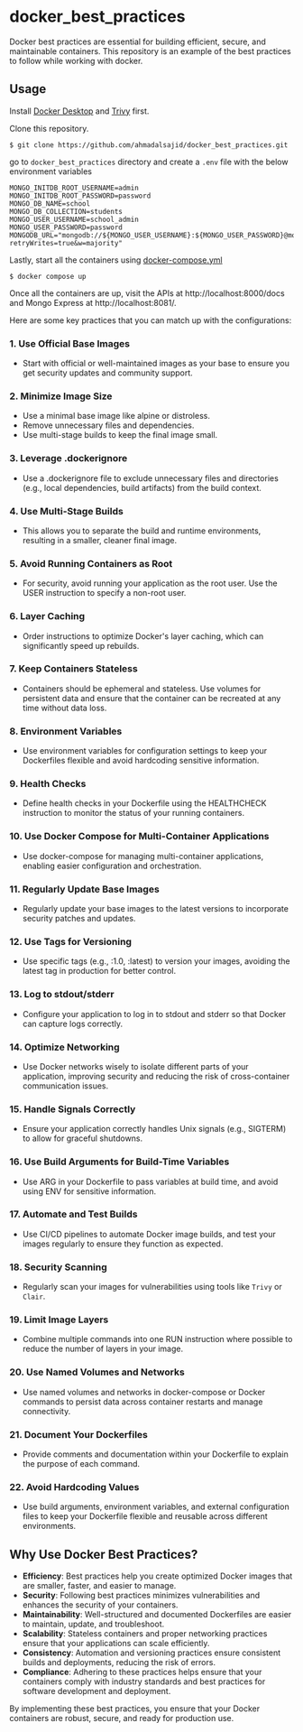 # docker_best_practices

Docker best practices are essential for building efficient, secure, and 
maintainable containers. This repository is an example of the best 
practices to follow while working with docker.

## Usage

Install [Docker Desktop](https://www.docker.com/products/docker-desktop/) 
and [Trivy](https://aquasecurity.github.io/trivy/v0.54/getting-started/installation/) 
first.

Clone this repository.
```
$ git clone https://github.com/ahmadalsajid/docker_best_practices.git
```

go to `docker_best_practices` directory and create a `.env` file with the below
environment variables

```
MONGO_INITDB_ROOT_USERNAME=admin
MONGO_INITDB_ROOT_PASSWORD=password
MONGO_DB_NAME=school
MONGO_DB_COLLECTION=students
MONGO_USER_USERNAME=school_admin
MONGO_USER_PASSWORD=password
MONGODB_URL="mongodb://${MONGO_USER_USERNAME}:${MONGO_USER_PASSWORD}@mongo:27017/${MONGO_DB_NAME}?retryWrites=true&w=majority"
```

Lastly, start all the containers using [docker-compose.yml](./docker-compose.yml)

```
$ docker compose up
```

Once all the containers are up, visit the APIs at http://localhost:8000/docs
and Mongo Express at http://localhost:8081/.

Here are some key practices that you can match up with the configurations:

### 1. Use Official Base Images

* Start with official or well-maintained images as your base to ensure you get
  security updates and community support.

### 2. Minimize Image Size

* Use a minimal base image like alpine or distroless.
* Remove unnecessary files and dependencies.
* Use multi-stage builds to keep the final image small.

### 3. Leverage .dockerignore

* Use a .dockerignore file to exclude unnecessary files and directories (e.g.,
  local dependencies, build artifacts) from the build context.

### 4. Use Multi-Stage Builds

* This allows you to separate the build and runtime environments, resulting in
  a smaller, cleaner final image.

### 5. Avoid Running Containers as Root

* For security, avoid running your application as the root user. Use the USER
  instruction to specify a non-root user.

### 6. Layer Caching

* Order instructions to optimize Docker's layer caching, which can
  significantly speed up rebuilds.

### 7. Keep Containers Stateless

* Containers should be ephemeral and stateless. Use volumes for persistent
  data and ensure that the container can be recreated at any time without
  data loss.

### 8. Environment Variables

* Use environment variables for configuration settings to keep your
  Dockerfiles flexible and avoid hardcoding sensitive information.

### 9. Health Checks

* Define health checks in your Dockerfile using the HEALTHCHECK instruction
  to monitor the status of your running containers.

### 10. Use Docker Compose for Multi-Container Applications

* Use docker-compose for managing multi-container applications, enabling easier
  configuration and orchestration.

### 11. Regularly Update Base Images

* Regularly update your base images to the latest versions to incorporate
  security patches and updates.

### 12. Use Tags for Versioning

* Use specific tags (e.g., :1.0, :latest) to version your images, avoiding
  the latest tag in production for better control.

### 13. Log to stdout/stderr

* Configure your application to log in to stdout and stderr so that Docker
  can capture logs correctly.

### 14. Optimize Networking

* Use Docker networks wisely to isolate different parts of your application,
  improving security and reducing the risk of cross-container communication
  issues.

### 15. Handle Signals Correctly

* Ensure your application correctly handles Unix signals (e.g., SIGTERM) to
  allow for graceful shutdowns.

### 16. Use Build Arguments for Build-Time Variables

* Use ARG in your Dockerfile to pass variables at build time, and avoid using
  ENV for sensitive information.

### 17. Automate and Test Builds

* Use CI/CD pipelines to automate Docker image builds, and test your images
  regularly to ensure they function as expected.

### 18. Security Scanning

* Regularly scan your images for vulnerabilities using tools like `Trivy`
  or `Clair`.

### 19. Limit Image Layers

* Combine multiple commands into one RUN instruction where possible to reduce
  the number of layers in your image.

### 20. Use Named Volumes and Networks

* Use named volumes and networks in docker-compose or Docker commands to
  persist data across container restarts and manage connectivity.

### 21. Document Your Dockerfiles

* Provide comments and documentation within your Dockerfile to explain the
  purpose of each command.

### 22. Avoid Hardcoding Values

* Use build arguments, environment variables, and external configuration files
  to keep your Dockerfile flexible and reusable across different environments.

## Why Use Docker Best Practices?

* **Efficiency**: Best practices help you create optimized Docker images that
  are smaller, faster, and easier to manage.
* **Security**: Following best practices minimizes vulnerabilities and enhances
  the security of your containers.
* **Maintainability**: Well-structured and documented Dockerfiles are easier to
  maintain, update, and troubleshoot.
* **Scalability**: Stateless containers and proper networking practices ensure
  that your applications can scale efficiently.
* **Consistency**: Automation and versioning practices ensure consistent builds
  and deployments, reducing the risk of errors.
* **Compliance**: Adhering to these practices helps ensure that your containers
  comply with industry standards and best practices for software development
  and deployment.

By implementing these best practices, you ensure that your Docker containers are robust, secure, and ready for
production use.